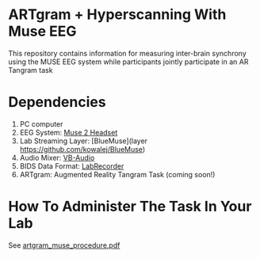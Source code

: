 # ARTgram + Hyperscanning With Muse EEG
This repository contains information for measuring inter-brain synchrony using the MUSE EEG system while participants jointly participate in an AR Tangram task

# Dependencies
1. PC computer
2. EEG System: [Muse 2 Headset](https://choosemuse.com/muse-2/)
3. Lab Streaming Layer: [BlueMuse](layer https://github.com/kowalej/BlueMuse)
4. Audio Mixer: [VB-Audio](https://vb-audio.com/Voicemeeter/banana.htm)
5. BIDS Data Format: [LabRecorder](https://github.com/labstreaminglayer/App-LabRecorder)
6. ARTgram: Augmented Reality Tangram Task (coming soon!)

# How To Administer The Task In Your Lab

See [artgram_muse_procedure.pdf](https://github.com/cogcommscience-lab/muse_artgram/blob/main/artgram_muse_procedure.pdf)
